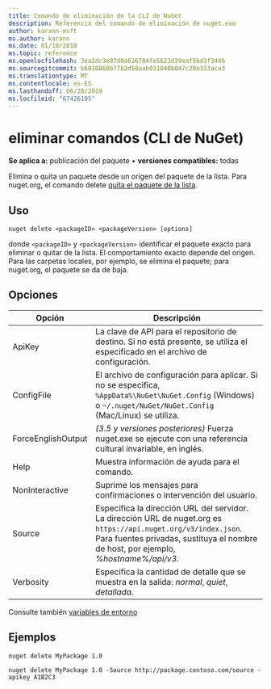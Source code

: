 ```yaml
---
title: Comando de eliminación de la CLI de NuGet
description: Referencia del comando de eliminación de nuget.exe
author: karann-msft
ms.author: karann
ms.date: 01/18/2018
ms.topic: reference
ms.openlocfilehash: 3ea2dc3e87d0a626704fe5623d39eaf5bd3f3446
ms.sourcegitcommit: b6810860b77b2d50aab031040b047c20a333aca3
ms.translationtype: MT
ms.contentlocale: es-ES
ms.lasthandoff: 06/28/2019
ms.locfileid: "67426105"
---
```

# <a name="delete-command-nuget-cli"></a>eliminar comandos (CLI de NuGet)

**Se aplica a:** publicación del paquete &bullet; **versiones compatibles:** todas

Elimina o quita un paquete desde un origen del paquete de la lista. Para nuget.org, el comando delete [quita el paquete de la lista](../nuget-org/policies/deleting-packages.md).

## <a name="usage"></a>Uso

```cli
nuget delete <packageID> <packageVersion> [options]
```

donde `<packageID>` y `<packageVersion>` identificar el paquete exacto para eliminar o quitar de la lista. El comportamiento exacto depende del origen. Para las carpetas locales, por ejemplo, se elimina el paquete; para nuget.org, el paquete se da de baja.

## <a name="options"></a>Opciones

| Opción | Descripción |
| --- | --- |
| ApiKey | La clave de API para el repositorio de destino. Si no está presente, se utiliza el especificado en el archivo de configuración. |
| ConfigFile | El archivo de configuración para aplicar. Si no se especifica, `%AppData%\NuGet\NuGet.Config` (Windows) o `~/.nuget/NuGet/NuGet.Config` (Mac/Linux) se utiliza.|
| ForceEnglishOutput | *(3.5 y versiones posteriores)*  Fuerza nuget.exe se ejecute con una referencia cultural invariable, en inglés. |
| Help | Muestra información de ayuda para el comando. |
| NonInteractive | Suprime los mensajes para confirmaciones o intervención del usuario. |
| Source | Especifica la dirección URL del servidor. La dirección URL de nuget.org es `https://api.nuget.org/v3/index.json`. Para fuentes privadas, sustituya el nombre de host, por ejemplo, *%hostname%/api/v3*. |
| Verbosity | Especifica la cantidad de detalle que se muestra en la salida: *normal*, *quiet*, *detallada*. |

Consulte también [variables de entorno](cli-ref-environment-variables.md)

## <a name="examples"></a>Ejemplos

```cli
nuget delete MyPackage 1.0

nuget delete MyPackage 1.0 -Source http://package.contoso.com/source -apikey A1B2C3
```
